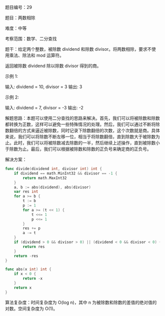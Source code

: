 题目编号：29

题目：两数相除

难度：中等

考察范围：数学、二分查找

题干：给定两个整数，被除数 dividend 和除数 divisor。将两数相除，要求不使用乘法、除法和 mod 运算符。

返回被除数 dividend 除以除数 divisor 得到的商。

示例 1:

输入: dividend = 10, divisor = 3
输出: 3

示例 2:

输入: dividend = 7, divisor = -3
输出: -2

解题思路：本题可以使用二分查找的思路来解决。首先，我们可以将被除数和除数都转换为正数，这样可以避免一些特殊情况的处理。然后，我们可以通过不断将除数翻倍的方式来逼近被除数，同时记录下除数翻倍的次数，这个次数就是商。具体来说，我们可以将除数不断左移一位，相当于将除数翻倍，直到除数大于被除数为止。此时，我们可以将被除数减去除数的一半，然后继续上述操作，直到被除数小于除数为止。最后，我们可以根据被除数和除数的正负号来确定商的正负号。

解决方案：

```go
func divide(dividend int, divisor int) int {
    if dividend == math.MinInt32 && divisor == -1 {
        return math.MaxInt32
    }
    a, b := abs(dividend), abs(divisor)
    var res int
    for a >= b {
        t := b
        p := 1
        for a >= (t << 1) {
            t <<= 1
            p <<= 1
        }
        res += p
        a -= t
    }
    if (dividend > 0 && divisor > 0) || (dividend < 0 && divisor < 0) {
        return res
    }
    return -res
}

func abs(x int) int {
    if x < 0 {
        return -x
    }
    return x
}
```

算法复杂度：时间复杂度为 O(log n)，其中 n 为被除数和除数的差值的绝对值的对数。空间复杂度为 O(1)。